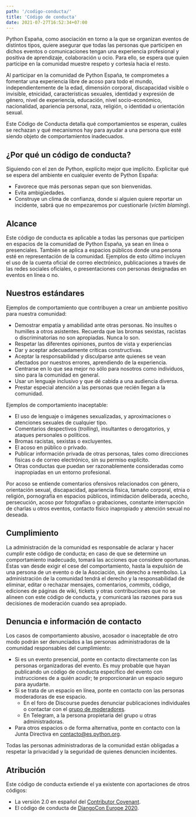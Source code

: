 ```yaml
---
path: '/codigo-conducta/'
title: 'Código de conducta'
date: 2021-07-27T16:52:34+07:00
---
```


Python España, como asociación en torno a la que se organizan eventos de distintos tipos, quiere asegurar que todas las personas que participen en dichos eventos o comunicaciones tengan una experiencia profesional y positiva de aprendizaje, colaboración u ocio. Para ello, se espera que quien participe en la comunidad muestre respeto y cortesía hacia el resto.

Al participar en la comunidad de Python España, te comprometes a fomentar una experiencia libre de acoso para todo el mundo, independientemente de la edad, dimensión corporal, discapacidad visible o invisible, etnicidad, características sexuales, identidad y expresión de género, nivel de experiencia, educación, nivel socio-económico, nacionalidad, apariencia personal, raza, religión, o identidad u orientación sexual.

Este Código de Conducta detalla qué comportamientos se esperan, cuáles se rechazan y qué mecanismos hay para ayudar a una persona que esté siendo objeto de comportamientos inadecuados.

## ¿Por qué un código de conducta?

Siguiendo con el zen de Python, explícito mejor que implícito. Explicitar qué se espera del ambiente en cualquier evento de Python España:

- Favorece que más personas sepan que son bienvenidas.
- Evita ambigüedades.
- Construye un clima de confianza, donde si alguien quiere reportar un incidente, sabrá que no empezaremos por cuestionarle (*victim blaming*).

## Alcance

Este código de conducta es aplicable a todas las personas que participen en espacios de la comunidad de Python España, ya sean en línea o presenciales. También se aplica a espacios públicos donde una persona esté en representación de la comunidad. Ejemplos de esto último incluyen el uso de la cuenta oficial de correo electrónico, publicaciones a través de las redes sociales oficiales, o presentaciones con personas designadas en eventos en línea o no.

## Nuestros estándares

Ejemplos de comportamiento que contribuyen a crear un ambiente positivo para nuestra comunidad:

- Demostrar empatía y amabilidad ante otras personas. No insultes o humilles a otros asistentes. Recuerda que las bromas sexistas, racistas o discriminatorias no son apropiadas. Nunca lo son.
- Respetar las diferentes opiniones, puntos de vista y experiencias
- Dar y aceptar adecuadamente críticas constructivas.
- Aceptar la responsabilidad y disculparse ante quienes se vean afectados por nuestros errores, aprendiendo de la experiencia.
- Centrarse en lo que sea mejor no sólo para nosotros como individuos, sino para la comunidad en general.
- Usar un lenguaje inclusivo y que dé cabida a una audiencia diversa.
- Prestar especial atención a las personas que recién llegan a la comunidad.

Ejemplos de comportamiento inaceptable:

- El uso de lenguaje o imágenes sexualizadas, y aproximaciones o atenciones sexuales de cualquier tipo.
- Comentarios despectivos (*trolling*), insultantes o derogatorios, y ataques personales o políticos.
- Bromas racistas, sexistas o excluyentes.
- El acoso en público o privado.
- Publicar información privada de otras personas, tales como direcciones físicas o de correo electrónico, sin su permiso explícito.
- Otras conductas que puedan ser razonablemente consideradas como inapropiadas en un entorno profesional.

Por acoso se entiende comentarios ofensivos relacionados con género, orientación sexual, discapacidad, apariencia física, tamaño corporal, etnia o religión, pornografía en espacios públicos, intimidación deliberada, acecho, persecución, acoso por fotografías o grabaciones, constante interrupción de charlas u otros eventos, contacto físico inapropiado y atención sexual no deseada.

## Cumplimiento

La administración de la comunidad es responsable de aclarar y hacer cumplir este código de conducta; en caso de que se determine un comportamiento inadecuado, tomará las acciones que considere oportunas. Éstas van desde exigir el cese del comportamiento, hasta la expulsión de una persona de un evento o de la Asociación, sin derecho a reembolso. La administración de la comunidad tendrá el derecho y la responsabilidad de eliminar, editar o rechazar mensajes, comentarios, *commits*, código, ediciones de páginas de wiki, tickets y otras contribuciones que no se alineen con este código de conducta, y comunicará las razones para sus decisiones de moderación cuando sea apropiado.

## Denuncia e información de contacto

Los casos de comportamiento abusivo, acosador o inaceptable de otro modo podrán ser denunciados a las personas administradoras de la comunidad responsables del cumplimiento:

- Si es un evento presencial, ponte en contacto directamente con las personas organizadoras del evento. Es muy probable que hayan publicando un código de conducta específico del evento con instrucciones de a quién acudir; te proporcionarán un espacio seguro para ayudarte.
- Si se trata de un espacio en línea, ponte en contacto con las personas moderadoras de ese espacio.
    - En el foro de Discourse puedes denunciar publicaciones individuales o contactar con el [grupo de moderadores](https://comunidad.es.python.org/groups/moderadores).
    - En Telegram, a la persona propietaria del grupo u otras administradoras.
- Para otros espacios o de forma alternativa, ponte en contacto con la Junta Directiva en [contacto@es.python.org](mailto:contacto@es.python.org).

Todas las personas administradoras de la comunidad están obligadas a respetar la privacidad y la seguridad de quienes denuncien incidentes.

## Atribución

Este código de conducta extiende el ya existente con aportaciones de otros códigos:

- La versión 2.0 en español del [Contributor Covenant](https://www.contributor-covenant.org/es/version/2/0/code_of_conduct/).
- El código de conducta de [DjangoCon Europe 2020](https://2020.djangocon.eu/conduct/code_of_conduct/).
